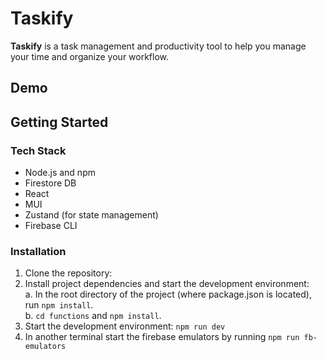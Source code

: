 # Taskify
**Taskify** is a task management and productivity tool to help you manage your time and organize your workflow.

## Demo

## Getting Started

### Tech Stack

- Node.js and npm
- Firestore DB
- React
- MUI
- Zustand (for state management)
- Firebase CLI

### Installation

1. Clone the repository: 
2. Install project dependencies and start the development environment: <br>
   a. In the root directory of the project (where package.json is located), run `npm install`. <br>
    b. `cd functions` and `npm install`. <br>
3. Start the development environment: `npm run dev` 
4. In another terminal start the firebase emulators by running `npm run fb-emulators`
